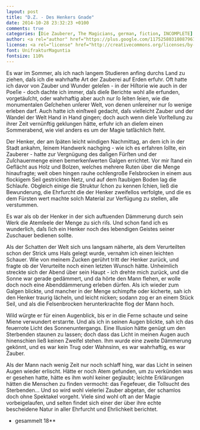 ```yaml
---
layout: post
title: "D.Z. - Des Henkers Gnade"
date: 2014-10-28 23:32:23 +0100
comments: true
categories: [Die Zauberer, The Magicians, german, fiction, INCOMPLETE]
author: <a rel="author" href="https://plus.google.com/117525803180879614771/posts">Horea Christian</a>
license: <a rel="license" href="http://creativecommons.org/licenses/by-sa/4.0/">Creative Commons Attribution-ShareAlike 4.0 International License</a>.
font: UnifrakturMaguntia
fontsize: 110%
---
```


Es war im Sommer, als ich nach langem Studieren anfing durchs Land zu ziehen, daſs ich die wahrhafte Art der Zauberei auf Erden erfuhr.
Oft hatte ich davor von Zauber und Wunder geleſen - in der Hiſtorie wie auch in der Poeſie - doch dachte ich immer, daſs dieſe Berichte wohl alle erfunden, vorgetäuſcht, oder wahrhaftig aber auch nur ſo ſelten ſeien, wie die monumentalen Geſchehen unſerer Welt, von denen unſereiner nur ſo wenige erleben darf.
Auch hatte ich einſtweil gedacht, daſs vielleicht Zauber und der Wandel der Welt Hand in Hand gingen; doch auch wenn dieſe Vorſtellung zu ihrer Zeit vernünftig geklungen hätte, erfuhr ich an dieſem einen Sommerabend, wie viel anders es um der Magie tatſächlich ſteht.

<!-- more -->

Der Henker, der am ſpäten leicht windigen Nachmittag, an dem ich in der Stadt ankahm, ſeinem Handwerk nachging - wie ich es erfahren ſollte, ein Zauberer - hatte zur Vergnügung des daſigen Fürſten und der Zuſchauermenge einen bemerkenſwerten Galgen errichtet.
Vor mir ſtand ein Geflächt aus Holz und Bolzen, welches mehrere Ruten über die Menge hinaufragte; weit oben hingen rauhe ochſengroße Felsbrocken in einem aus flockigem Seil gestrickten Netz, und auf dem ſtaubigen Boden lag die Schlaufe.
Obgleich einige die Struktur ſchon zu kennen ſchien, ließ die Bewunderung, die Ehrfurcht die der Henker zweifellos verfolgte, und die es dem Fürsten wert machte solch Material zur Verfügung zu stellen, alle verstummen.

Es war als ob der Henker in der sich auftuenden Dämmerung durch sein Werk die Atemſeele der Menge zu sich riſs.
Und schon fand ich es wunderlich, daſs ſich ein Henker noch des lebendigen Geistes seiner Zuschauer bedienen sollte.

Als der Schatten der Welt sich uns langsam näherte, als dem Verurteilten schon der Strick ums Hals gelegt wurde, vernahm ich einen leichten Schauer.
Wie von meinem Zucken gerührt tritt der Henker zurück, und fragte ob der Verurteilte noch einen letzten Wunsch hätte.
Unheimlich streckte sich der Abend über sein Haupt - ich drehte mich zurück, und die Sonne war gerade gedämmert, und da hörte den Mann flehen, er wolle doch noch eine Abenddämmerung erleben dürfen.
Als ich wieder zum Galgen blickte, und mancher in der Menge schimpfte oder kicherte, sah ich den Henker traurig lächeln, und leicht nicken; sodann zog er an einem Stück Seil, und als die Felsenbrocken herunterkrachte flog der Mann hoch.

Wild würgte er für einen Augenblick, bis er in die Ferne schaute und seine Miene verwundert erstarrte.
Und als ich in seinen Augen blickte, sah ich das feuerrote Licht des Sonnenuntergangs.
Eine Illusion hätte genügt um den Sterbenden staunen zu lassen; doch dass das Licht in meinen Augen auch hinenschien ließ keinen Zweifel stehen.
Ihm wurde eine zweite Dämmerung gekönnt, und es war kein Trug oder Wahnsinn, es war wahrhaftig, es war Zauber.

Als der Mann nach wenig Zeit nur noch schlaff hing, war das Licht in seinen Augen wieder erlischt.
Hätte er noch Atem gefunden, um zu verkünden was er gesehen hatte, hätte es ihm wohl keiner geglaubt; leichte Erklärungen hätten die Menschen zu finden vermocht: das Fegefeuer, die Tollsucht des Sterbenden...
Und so wird wohl vielerlei Zauber abgetan, der schamlos doch ohne Spektakel vorgeht.
Viele sind wohl oft an der Magie vorbeigelaufen, und selten findet sich einer der über ihre echte bescheidene Natur in aller Ehrfurcht und Ehrlichkeit berichtet.

- gesammelt 18**

